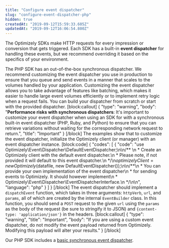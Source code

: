 ```yaml
---
title: "Configure event dispatcher"
slug: "configure-event-dispatcher-php"
hidden: true
createdAt: "2019-09-12T15:59:33.605Z"
updatedAt: "2019-09-12T16:06:54.800Z"
---
```

The Optimizely SDKs make HTTP requests for every impression or conversion that gets triggered. Each SDK has a built-in **event dispatcher** for handling these events, but we recommend overriding it based on the specifics of your environment.

The PHP SDK has an out-of-the-box synchronous dispatcher. We recommend customizing the event dispatcher you use in production to ensure that you queue and send events in a manner that scales to the volumes handled by your application. Customizing the event dispatcher allows you to take advantage of features like batching, which makes it easier to handle large event volumes efficiently or to implement retry logic when a request fails. You can build your dispatcher from scratch or start with the provided dispatcher.
[block:callout]
{
  "type": "warning",
  "body": "**Performance risks with synchronous dispatchers**: It's important to customize your event dispatcher when using an SDK for with a synchronous built-in event dispatcher (PHP, Ruby, and Python) to ensure that you can retrieve variations without waiting for the corresponding network request to return.",
  "title": "Important"
}
[/block]
The examples show that to customize the event dispatcher, initialize the Optimizely client (or manager) with an event dispatcher instance.
[block:code]
{
  "codes": [
    {
      "code": "use Optimizely\\Event\\Dispatcher\\DefaultEventDispatcher;\n\n/** \n * Create an Optimizely client with the default event dispatcher.\n * Please note, if not provided it will default to this event dispatcher.\n */\n$optimizelyClient = new Optimizely($datafile, new DefaultEventDispatcher());\n\n/**\n * You can provide your own implementation of the event dispatcher\n * for sending events to Optimizely. It should however implement\n * Optimizely\\Event\\Dispatcher\\EventDispatcherInterface.\n */\n\n",
      "language": "php"
    }
  ]
}
[/block]
The event dispatcher should implement a `dispatchEvent` function, which takes in three arguments: `httpVerb`, `url`, and `params`, all of which are created by the internal `EventBuilder` class. In this function, you should send a `POST` request to the given `url` using the `params` as the body of the request (be sure to stringify it to JSON) and `{content-type: 'application/json'}` in the headers.
[block:callout]
{
  "type": "warning",
  "title": "Important",
  "body": "If you are using a custom event dispatcher, do not modify the event payload returned from Optimizely. Modifying this payload will alter your results."
}
[/block]

Our PHP SDK includes a [basic synchronous event dispatcher](https://github.com/optimizely/php-sdk/blob/master/src/Optimizely/Event/Dispatcher/DefaultEventDispatcher.php).